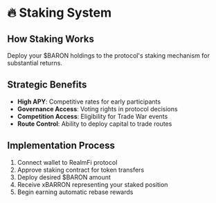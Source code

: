 # 🔥 Staking System

## How Staking Works

Deploy your $BARON holdings to the protocol's staking mechanism for substantial returns.

## Strategic Benefits

* **High APY**: Competitive rates for early participants
* **Governance Access**: Voting rights in protocol decisions
* **Competition Access**: Eligibility for Trade War events
* **Route Control**: Ability to deploy capital to trade routes

## Implementation Process

1. Connect wallet to RealmFi protocol
2. Approve staking contract for token transfers
3. Deploy desired $BARON amount
4. Receive xBARRON representing your staked position
5. Begin earning automatic rebase rewards
